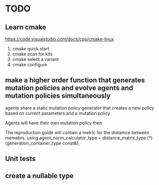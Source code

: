 # TODO
## Learn cmake
https://code.visualstudio.com/docs/cpp/cmake-linux
1. cmake quick start
2. cmake scan for kits
3. cmake select a variant
4. cmake configure

## make a higher order function that generates mutation policies and evolve agents and mutation policies simultaneously

agents share a static mutation policy generator that creates a new policy based on current parameters and a mutation policy.

Agents will have their own mutation policy then

The reproduction guide will contain a metric for the distamce between memebrs.
    using agent_norm_calculator_type   = distance_matrix_type (*)(generation_container_type const&);

## Unit tests
## create a nullable type
